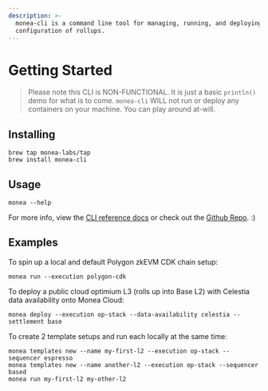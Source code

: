 ```yaml
---
description: >-
  monea-cli is a command line tool for managing, running, and deploying any
  configuration of rollups.
---
```


# Getting Started

> Please note this CLI is NON-FUNCTIONAL. It is just a basic `println()` demo for what is to come. `monea-cli` WILL not run or deploy any containers on your machine. You can play around at-will.

## Installing

```
brew tap monea-labs/tap
brew install monea-cli
```

## Usage

```
monea --help
```

For more info, view the [CLI reference docs](broken-reference) or check out the [Github Repo](https://github.com/monea-labs/monea-cli).  :)

## Examples

To spin up a local and default Polygon zkEVM CDK chain setup:

```
monea run --execution polygon-cdk
```

To deploy a public cloud optimium L3 (rolls up into Base L2) with Celestia data availability onto Monea Cloud:

```
monea deploy --execution op-stack --data-availability celestia --settlement base
```

To create 2 template setups and run each locally at the same time:

```
monea templates new --name my-first-l2 --execution op-stack --sequencer espresso
monea templates new --name another-l2 --execution op-stack --sequencer based
monea run my-first-l2 my-other-l2
```
